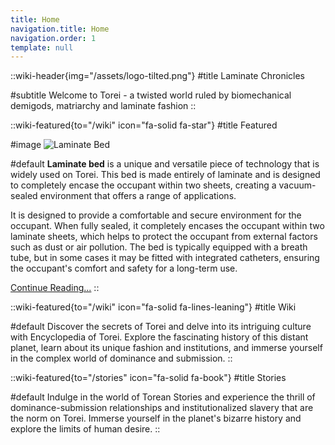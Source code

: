 ```yaml
---
title: Home
navigation.title: Home
navigation.order: 1
template: null
---
```


::wiki-header{img="/assets/logo-tilted.png"}
#title
Laminate Chronicles

#subtitle
Welcome to Torei - a twisted world ruled by biomechanical demigods, matriarchy and laminate fashion
::

::wiki-featured{to="/wiki" icon="fa-solid fa-star"}
#title
Featured

#image
![Laminate Bed](/assets/wiki/laminate-bed.jpg)

#default
**Laminate bed** is a unique and versatile piece of technology that is widely used on Torei. This bed is made entirely of laminate and is designed to completely encase the occupant within two sheets, creating a vacuum-sealed environment that offers a range of applications.

It is designed to provide a comfortable and secure environment for the occupant. When fully sealed, it completely encases the occupant within two laminate sheets, which helps to protect the occupant from external factors such as dust or air pollution. The bed is typically equipped with a breath tube, but in some cases it may be fitted with integrated catheters, ensuring the occupant's comfort and safety for a long-term use.

[Continue Reading...](/wiki/laminate-bed)
::

::wiki-featured{to="/wiki" icon="fa-solid fa-lines-leaning"}
#title
Wiki

#default
Discover the secrets of Torei and delve into its intriguing culture with Encyclopedia of Torei. Explore the fascinating history of this distant planet, learn about its unique fashion and institutions, and immerse yourself in the complex world of dominance and submission.
::

::wiki-featured{to="/stories" icon="fa-solid fa-book"}
#title
Stories

#default
Indulge in the world of Torean Stories and experience the thrill of dominance-submission relationships and institutionalized slavery that are the norm on Torei. Immerse yourself in the planet's bizarre history and explore the limits of human desire.
::
